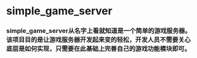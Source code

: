 #  simple_game_server  
### simple_game_server从名字上看就知道是一个简单的游戏服务器。该项目目的是让游戏服务器开发起来变的轻松，开发人员不需要关心底层是如何实现，只需要在此基础上完善自己的游戏功能模块即可。